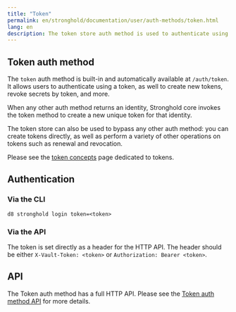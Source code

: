 ```yaml
---
title: "Token"
permalink: en/stronghold/documentation/user/auth-methods/token.html
lang: en
description: The token store auth method is used to authenticate using tokens.
---
```


## Token auth method

The `token` auth method is built-in and automatically available at `/auth/token`. It
allows users to authenticate using a token, as well to create new tokens, revoke
secrets by token, and more.

When any other auth method returns an identity, Stronghold core invokes the
token method to create a new unique token for that identity.

The token store can also be used to bypass any other auth method:
you can create tokens directly, as well as perform a variety of other
operations on tokens such as renewal and revocation.

Please see the [token concepts](/docs/concepts/tokens) page dedicated
to tokens.

## Authentication

### Via the CLI

```shell-session
d8 stronghold login token=<token>
```

### Via the API

The token is set directly as a header for the HTTP API. The header should be
either `X-Vault-Token: <token>` or `Authorization: Bearer <token>`.

## API

The Token auth method has a full HTTP API. Please see the
[Token auth method API](/api-docs/auth/token) for more
details.
